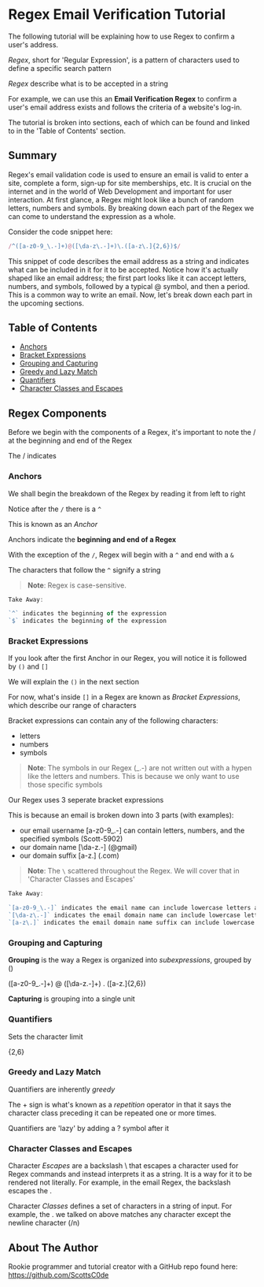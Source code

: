 # Regex Email Verification Tutorial

The following tutorial will be explaining how to use Regex to confirm a user's address. 

*Regex*, short for 'Regular Expression', is a pattern of characters used to define a specific search pattern 

*Regex* describe what is to be accepted in a string

For example, we can use this an **Email Verification Regex** to confirm a user's email address exists and follows the criteria of a website's log-in.

The tutorial is broken into sections, each of which can be found and linked to in the 'Table of Contents' section.

## Summary

Regex's email validation code is used to ensure an email is valid to enter a site, complete a form, sign-up for site memberships, etc. It is crucial on the internet and in the world of Web Development and important for user interaction. At first glance, a Regex might look like a bunch of random letters, numbers and symbols. By breaking down each part of the Regex we can come to understand the expression as a whole. 

Consider the code snippet here:

```js
/^([a-z0-9_\.-]+)@([\da-z\.-]+)\.([a-z\.]{2,6})$/
```

This snippet of code describes the email address as a string and indicates what can be included in it for it to be accepted. Notice how it's actually shaped like an email address; the first part looks like it can accept letters, numbers, and symbols, followed by a typical @ symbol, and then a period. This is a common way to write an email.  Now, let's break down each part in the upcoming sections.

## Table of Contents

- [Anchors](#anchors)
- [Bracket Expressions](#bracket-expressions)
- [Grouping and Capturing](#grouping-and-capturing)
- [Greedy and Lazy Match](#greedy-and-lazy-match)
- [Quantifiers](#quantifiers)
- [Character Classes and Escapes](#character-classes-and-escapes)

## Regex Components

Before we begin with the components of a Regex, it's important to note the / at the beginning and end of the Regex

The / indicates 

### Anchors

We shall begin the breakdown of the Regex by reading it from left to right

Notice after the `/` there is a `^`

This is known as an *Anchor*

Anchors indicate the **beginning and end of a Regex**

With the exception of the `/`, Regex will begin with a `^` and end with a `&`

The characters that follow the `^` signify a string
> **Note**: Regex is case-sensitive. 

```js
Take Away:

`^` indicates the beginning of the expression
`$` indicates the beginning of the expression
```

### Bracket Expressions

If you look after the first Anchor in our Regex, you will notice it is followed by `()` and `[]`

We will explain the `()` in the next section

For now, what's inside `[]` in a Regex are known as *Bracket Expressions*, which describe our range of characters

Bracket expressions can contain any of the following characters:
- letters
- numbers
- symbols
> **Note**: The symbols in our Regex (_\.-) are not written out with a hypen like the letters and numbers. This is because we only want to use those specific symbols

Our Regex uses 3 seperate bracket expressions

This is because an email is broken down into 3 parts (with examples): 
- our email username [a-z0-9_\.-] can contain letters, numbers, and the specified symbols (Scott-5902)
- our domain name [\da-z\.-] (@gmail)
- our domain suffix  [a-z\.] (.com)
> **Note**: The `\` scattered throughout the Regex. We will cover that in 'Character Classes and Escapes'


```js
Take Away:

`[a-z0-9_\.-]` indicates the email name can include lowercase letters a-z, any number, and only the specified symbols
`[\da-z\.-]` indicates the email domain name can include lowercase letters a-z and only the specified symbols 
`[a-z\.]` indicates the email domain name suffix can include lowercase a-z and a period
```

### Grouping and Capturing

**Grouping** is the way a Regex is organized into *subexpressions*, grouped by ()

([a-z0-9_\.-]+) @ ([\da-z\.-]+) \. ([a-z\.]{2,6})

**Capturing** is grouping into a single unit

### Quantifiers

Sets the character limit

{2,6}

### Greedy and Lazy Match

Quantifiers are inherently *greedy*

The + sign is what's known as a *repetition* operator in that it says the character class preceding it can be repeated one or more times.

Quantifiers are 'lazy' by adding a ? symbol after it

### Character Classes and Escapes

Character *Escapes* are a backslash \ that escapes a character used for Regex commands and instead interprets it as a string. It is a way for it to be rendered not literally. For example, in the email Regex, the backslash escapes the .

Character *Classes* defines a set of characters in a string of input. For example, the . we talked on above matches any character except the newline character (/n)

## About The Author

Rookie programmer and tutorial creator with a GitHub repo found here: https://github.com/ScottsC0de